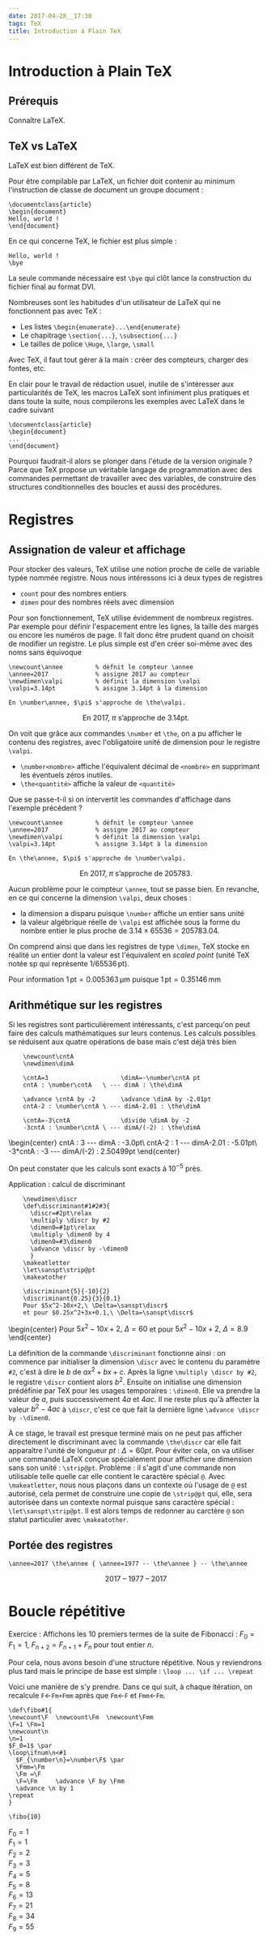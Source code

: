 ```yaml
---
date: 2017-04-28__17:30
tags: TeX
title: Introduction à Plain TeX
---
```


# Introduction à Plain TeX

## Prérequis

Connaître LaTeX.

## TeX vs LaTeX

LaTeX est bien différent de TeX.

Pour être compilable par LaTeX, un fichier doit contenir au minimum
l'instruction de classe de document un groupe document :

```
\documentclass{article}
\begin{document}
Hello, world !
\end{document}
```

En ce qui concerne TeX, le fichier est plus simple :

```
Hello, world !
\bye
```

La seule commande nécessaire est `\bye` qui clôt lance la construction du
fichier final au format DVI.

Nombreuses sont les habitudes d'un utilisateur de LaTeX qui ne fonctionnent pas
avec TeX :

- Les listes `\begin{enumerate}...\end{enumerate}`
- Le chapitrage `\section{...}`, `\subsection{...}`
- Le tailles de police `\Huge`, `\large`, `\small`

Avec TeX, il faut tout gérer à la main : créer des compteurs,
charger des fontes, etc.

En clair pour le travail de rédaction usuel, inutile de s'intéresser aux
particularités de TeX, les macros LaTeX sont infiniment plus pratiques et
dans toute la suite, nous compilerons les exemples avec LaTeX dans le cadre
suivant

```
\documentclass{article}
\begin{document}
...
\end{document}
```

Pourquoi faudrait-il alors se plonger dans l'étude de la version originale ?
Parce que TeX propose un véritable langage de programmation avec des commandes
permettant de travailler avec des variables, de construire des structures
conditionnelles des boucles et aussi des procédures.



# Registres

## Assignation de valeur et affichage

Pour stocker des valeurs, TeX utilise une notion proche de celle de variable
typée nommée registre. Nous nous intéressons ici à deux types de registres

 - `count` pour des nombres entiers
 - `dimen` pour des nombres réels avec dimension

Pour son fonctionnement, TeX utilise évidemment de nombreux registres.
Par exemple pour définir l'espacement entre les lignes, la taille des marges
ou encore les numéros de page.
Il fait donc être prudent quand on choisit de modifier un registre.
Le plus simple est d'en créer soi-même avec des noms sans équivoque

```
\newcount\annee         % défnit le compteur \annee
\annee=2017             % assigne 2017 au compteur
\newdimen\valpi         % définit la dimension \valpi
\valpi=3.14pt           % assigne 3.14pt à la dimension

En \number\annee, $\pi$ s'approche de \the\valpi.
```
$$
\text{En 2017, $\pi$ s'approche de 3.14pt}.
$$

On voit que grâce aux commandes `\number` et `\the`, on a pu afficher le
contenu des registres, avec l'obligatoire unité de dimension pour le registre
`\valpi`.

 - `\number<nombre>` affiche l'équivalent décimal de `<nombre>` en supprimant
   les éventuels zéros inutiles.
 - `\the<quantité>` affiche la valeur de `<quantité>`

Que se passe-t-il si on intervertit les commandes d'affichage dans l'exemple
précédent ?

```
\newcount\annee         % défnit le compteur \annee
\annee=2017             % assigne 2017 au compteur
\newdimen\valpi         % définit la dimension \valpi
\valpi=3.14pt           % assigne 3.14pt à la dimension

En \the\annee, $\pi$ s'approche de \number\valpi.
```
$$
\text{En 2017, $\pi$ s'approche de 205783}.
$$

Aucun problème pour le compteur `\annee`, tout se passe bien.
En revanche, en ce qui concerne la dimension `\valpi`, deux choses :

 - la dimension a disparu puisque `\number` affiche un entier sans unité
 - la valeur algébrique réelle de `\valpi` est affichée sous la forme du
   nombre entier le plus proche de $3.14\times 65536 = 205783.04$.

On comprend ainsi que dans les registres de type `\dimen`, TeX stocke en
réalité un entier dont la valeur est l'équivalent en *scaled point* (unité
TeX notée sp qui représente $1/65536\, \mathrm{pt}$).

Pour information $1\,\mathrm{pt}=0.005363\,\mathrm{\mu m}$ puisque $1\,\mathrm{pt}=0.35146\,\mathrm{mm}$


## Arithmétique sur les registres

Si les registres sont particulièrement intéressants, c'est parcequ'on peut
faire des calculs mathématiques sur leurs contenus. Les calculs possibles
se réduisent aux quatre opérations de base mais c'est déjà très bien

```
    \newcount\cntA
    \newdimen\dimA

    \cntA=3                    \dimA=-\number\cntA pt
    cntA : \number\cntA   \ --- dimA : \the\dimA

    \advance \cntA by -2       \advance \dimA by -2.01pt
    cntA-2 : \number\cntA \ --- dimA-2.01 : \the\dimA

    \cntA=-3\cntA              \divide \dimA by -2
    -3cntA : \number\cntA \ --- dimA/(-2) : \the\dimA
```
\begin{center}
    cntA : 3              --- dimA : -3.0pt\\ 
    cntA-2 : 1              --- dimA-2.01 : -5.01pt\\  
    -3*cntA : -3             --- dimA/(-2) : 2.50499pt
\end{center}

On peut constater que les calculs sont exacts à $10^{-5}$ près.

Application : calcul de discriminant

```
    \newdimen\discr
    \def\discriminant#1#2#3{
      \discr=#2pt\relax
      \multiply \discr by #2
      \dimen0=#1pt\relax
      \multiply \dimen0 by 4
      \dimen0=#3\dimen0
      \advance \discr by -\dimen0
      }
    \makeatletter
    \let\sanspt\strip@pt
    \makeatother

    \discriminant{5}{-10}{2}
    \discriminant{0.25}{3}{0.1}
    Pour $5x^2-10x+2,\ \Delta=\sanspt\discr$
    et pour $0.25x^2+3x+0.1,\ \Delta=\sanspt\discr$
```

\begin{center}
Pour $5x^2-10x+2,\ \Delta=60$ et pour $5x^2-10x+2,\ \Delta=8.9$
\end{center}

La définition de la commande `\discriminant` fonctionne ainsi : on commence par
initialiser la dimension `\discr` avec le contenu du paramètre `#2`, c'est à
dire le $b$ de $ax^2+bx+c$.  Après la ligne `\multiply \discr by #2`, le
registre `\discr` contient alors $b^2$. 
Ensuite on initialise une dimension prédéfinie par
TeX pour les usages temporaires : `\dimen0`. Elle va prendre la valeur de $a$,
puis successivement $4a$ et $4ac$. Il ne reste plus qu'à affecter la valeur
$b^2-4ac$ à `\discr`, c'est ce que fait la dernière ligne `\advance \discr by
-\dimen0`.

À ce stage, le travail est presque terminé mais on ne peut pas afficher
directement le discriminant avec la commande `\the\discr` car elle fait
apparaître l'unité de longueur *pt* : $\Delta=60pt$. Pour éviter cela, on va
utiliser une commande LaTeX conçue spécialement pour afficher une dimension
sans son unité : `\strip@pt`.
Problème : il s'agit d'une commande non utilisable telle quelle car elle
contient le caractère spécial `@`. Avec `\makeatletter`, nous nous plaçons
dans un contexte où
l'usage de `@` est autorisé, cela permet de construire une copie de `\strip@pt`
qui, elle, sera autorisée dans un contexte normal puisque sans caractère
spécial : `\let\sanspt\strip@pt`.
Il est alors temps de redonner au carctère `@` son statut particulier avec 
`\makeatother`.

 
## Portée des registres

```
\annee=2017 \the\annee { \annee=1977 -- \the\annee } -- \the\annee
```
$$
\text{ 2017 -- 1977 -- 2017}
$$

# Boucle répétitive


Exercice : Affichons les 10 premiers termes de la suite
de Fibonacci : $F_0=F_1=1, \ F_{n+2}=F_{n+1}+F_n$ pour tout entier $n$.

Pour cela, nous avons besoin d'une structure répétitive. Nous y reviendrons
plus tard mais le principe de base est simple :
`\loop ... \if ... \repeat`


Voici une manière de s'y prendre. Dans ce qui suit, à chaque itération,
on recalcule `F`$\leftarrow$`Fm+Fmm` après que `Fm`$\leftarrow$`F` 
et `Fmm`$\leftarrow$`Fm`.

```
\def\fibo#1{
\newcount\F  \newcount\Fm  \newcount\Fmm
\F=1 \Fm=1
\newcount\n
\n=1
$F_0=1$ \par
\loop\ifnum\n<#1
  $F_{\number\n}=\number\F$ \par
  \Fmm=\Fm
  \Fm =\F
  \F=\Fm     \advance \F by \Fmm
  \advance \n by 1
\repeat
}

\fibo{10}
```

$F_0=1$  
$F_1=1$  
$F_2=2$  
$F_3=3$  
$F_4=5$  
$F_5=8$  
$F_6=13$  
$F_7=21$  
$F_8=34$  
$F_9=55$  


